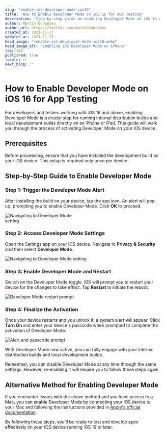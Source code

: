 ```yaml
---
slug: "enable-ios-developer-mode-ios16"
title: 'How to Enable Developer Mode on iOS 16 for App Testing'
description: 'Step-by-step guide on enabling Developer Mode on iOS 16 and above to run internal distribution builds and local development builds on your device.'
author: Martin Donadieu
author_url: https://twitter.com/martindonadieu
created_at: 2023-11-27
updated_at: 2023-11-27
head_image: "/enable-ios-developer-mode-ios16.webp"
head_image_alt: "Enabling iOS Developer Mode on iPhone"
tag: iOS
published: true
locale: fr
next_blog: ""
---
```



# How to Enable Developer Mode on iOS 16 for App Testing

For developers and testers working with iOS 16 and above, enabling Developer Mode is a crucial step for running internal distribution builds and local development builds directly on an iPhone or iPad. This guide will walk you through the process of activating Developer Mode on your iOS device.

## Prerequisites

Before proceeding, ensure that you have installed the development build on your iOS device. This setup is required only once per device.

## Step-by-Step Guide to Enable Developer Mode

### Step 1: Trigger the Developer Mode Alert

After installing the build on your device, tap the app icon. An alert will pop up, prompting you to enable Developer Mode. Click **OK** to proceed.

<div class="mx-auto" style="width: 50%;">
  <img src="/ios-16-developer-mode-0.webp" alt="Navigating to Developer Mode setting">
</div>

### Step 2: Access Developer Mode Settings

Open the Settings app on your iOS device. Navigate to **Privacy & Security** and then select **Developer Mode**.

![Navigating to Developer Mode setting](/ios-16-developer-mode-1.webp)

### Step 3: Enable Developer Mode and Restart

Switch on the Developer Mode toggle. iOS will prompt you to restart your device for the changes to take effect. Tap **Restart** to initiate the reboot.

![Developer Mode restart prompt](/ios-16-developer-mode-2.webp)

### Step 4: Finalize the Activation

Once your device restarts and you unlock it, a system alert will appear. Click **Turn On** and enter your device's passcode when prompted to complete the activation of Developer Mode.

![Alert and passcode prompt](/ios-16-developer-mode-3.webp)

With Developer Mode now active, you can fully engage with your internal distribution builds and local development builds.

Remember, you can disable Developer Mode at any time through the same settings. However, re-enabling it will require you to follow these steps again.

## Alternative Method for Enabling Developer Mode

If you encounter issues with the above method and you have access to a Mac, you can enable Developer Mode by connecting your iOS device to your Mac and following the instructions provided in [Apple's official documentation](https://developer.apple.com/documentation/xcode/enabling-developer-mode-on-a-device/).

By following these steps, you'll be ready to test and develop apps effectively on your iOS device running iOS 16 or later.
